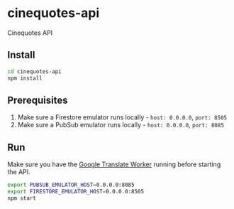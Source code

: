 # cinequotes-api
Cinequotes API

## Install
```bash
cd cinequotes-api
npm install
```

## Prerequisites

1) Make sure a Firestore emulator runs locally - ``host: 0.0.0.0``, ``port: 8505``
2) Make sure a PubSub emulator runs locally - ``host: 0.0.0.0``, ``port: 8085``

## Run

Make sure you have the [Google Translate Worker](https://github.com/bogdangherasim1992/cinequotes-translate-worker) running before starting the API.

```bash
export PUBSUB_EMULATOR_HOST=0.0.0.0:8085
export FIRESTORE_EMULATOR_HOST=0.0.0.0:8505
npm start
```
